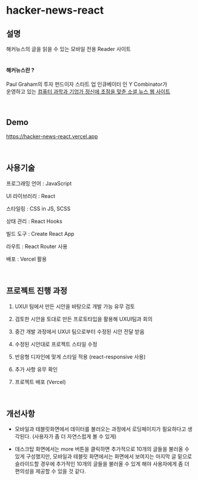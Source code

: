 # hacker-news-react

## 설명
해커뉴스의 글을 읽을 수 있는 모바일 전용 Reader 사이트<br />
<br />

#### 해커뉴스란 ?
Paul Graham의 투자 펀드이자 스타트 업 인큐베이터 인 Y Combinator가<br>
운영하고 있는 <u>컴퓨터 과학과 기업가 정신에 초점을 맞춘 소셜 뉴스 웹 사이트</u>

<br />

## Demo
https://hacker-news-react.vercel.app

<br />

## 사용기술

프로그래밍 언어 : JavaScript

UI 라이브러리 : React

스타일링 : CSS in JS, SCSS

상태 관리 : React Hooks

빌드 도구 : Create React App

라우트 : React Router 사용

배포 : Vercel 활용

<br />

## 프로젝트 진행 과정
1. UXUI 팀에서 만든 시안을 바탕으로 개발 가능 유무 검토

2. 검토한 시안을 토대로 만든 프로토타입을 활용해 UXUI팀과 회의

3. 중간 개발 과정에서 UXUI 팀으로부터 수정된 시안 전달 받음

4. 수정된 시안대로 프로젝트 스타일 수정

5. 반응형 디자인에 맞게 스타일 적용 (react-responsive 사용)

6. 추가 사항 유무 확인

7. 프로젝트 배포 (Vercel)

<br />



## 개선사항
- 모바일과 테블릿화면에서 데이터를 불러오는 과정에서 로딩페이지가 필요하다고 생각된다.
(사용자가 좀 더 자연스럽게 볼 수 있게)

- 데스크탑 화면에서는 more 버튼을 클릭하면 추가적으로 10개의 글들을 불러올 수 있게 구성했지만,
모바일과 테블릿 화면에서는 화면에서 보여지는 마지막 글 밑으로 슬라이드할 경우에
추가적인 10개의 글들을 불러올 수 있게 해야 사용자에게 좀 더 편의성을 제공할 수 있을 것 같다.

